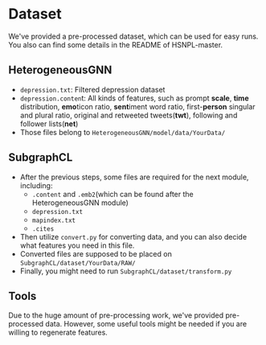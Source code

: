 # Dataset

We've provided a pre-processed dataset, which can be used for easy runs. You also can find some details in the README of HSNPL-master.

## HeterogeneousGNN

+ `depression.txt`: Filtered depression dataset
+ `depression.conten`t: All kinds of features, such as prompt **scale**, **time** distribution, **emo**ticon ratio, **sent**iment word ratio, first-**person** singular and plural ratio, original and retweeted tweets(**twt**), following and follower lists(**net**)
+ Those files belong to `HeterogeneousGNN/model/data/YourData/`

## SubgraphCL

+ After the previous steps, some files are required for the next module, including: 
  + `.content` and `.emb2`(which can be found after the HeterogeneousGNN module)
  + `depression.txt`
  + `mapindex.txt`
  + `.cites`
+ Then utilize `convert.py` for converting data, and you can also decide what features you need in this file.
+ Converted files are supposed to be placed on `SubgraphCL/dataset/YourData/RAW/`
+ Finally, you might need to run `SubgraphCL/dataset/transform.py`

## Tools

Due to the huge amount of pre-processing work, we've provided pre-processed data. However, some useful tools might be needed if you are willing to regenerate features.


